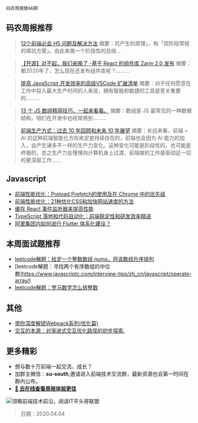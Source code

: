 `码农周报第66期`

码农周报推荐
-------

> [12个前端必会 H5 问题及解决方法](https://mp.weixin.qq.com/s/nJ6VZrOsI5LJiJJNpAyLJw)
> 摘要：坑产生的原理」，和「现阶段常规的填坑方案」。由此来做一个阶段性的总结…

> [【开源】对不起，我们来晚了 -基于 React 的组件库 Zarm 2.0 发布](https://mp.weixin.qq.com/s/kZlUlurZ9ZHaAmMWg7U-Gg)
> 摘要：都2020年了，怎么现在还发布组件库呢？………


> [提高 JavaScript 开发效率的高级VSCode 扩展清单](https://www.javascriptc.com/3486.html)
> 摘要：对于任何愿意在工作中投入最大生产时间的人来说，拥有智能和敏捷的工具是至关重要的………

> [13 个 JS 数组精简技巧，一起来看看。](https://www.javascriptc.com/3437.html)
> 摘要：数组是 JS 最常见的一种数据结构，咱们在开发中也经常用到………

> [前端生产方式：过去 10 年回顾和未来 10 年展望](https://juejin.im/post/5e81874be51d4546d23bf9b4)
> 摘要：长远来看，前端 + AI 的这种前端智能化方向肯定是持续存在的，前端也会因为 AI 能力的加入，会产生诸多不一样的生产力变化。这种变化可能是阶段性的，也可能是终极的，总之生产力会慢慢向计算机身上过渡，前端做的工作是驱动这一切的更深层工作……



Javascript
-------

+ [前端性能优化：Preload,Prefetch的使用及在 Chrome 中的优先级](https://www.javascriptc.com/3400.html)
+ [前端性能优化：21种优化CSS和加快网站速度的方法](https://www.javascriptc.com/3399.html)
+ [缓存 React 事件监听器来提高性能](https://www.javascriptc.com/2014.html)
+ [TypeScript 落地和代码自动化：前端稳定性和研发效率精进](https://zhuanlan.zhihu.com/p/121825628)
+ [阿里集团内如何进行 Flutter 体系化建设？](https://juejin.im/post/5e85ae636fb9a03c741366f3)


本周面试题推荐
-------
+ [leetcode解题：给定一个整数数组 nums，将该数组升序排列](https://www.javascriptc.com/interview-tips/zh_cn/javascript/array-sort/)
+ [leetcode解题：寻找两个有序数组的中位数]https://www.javascriptc.com/interview-tips/zh_cn/javascript/operate-array/)
+ [leetcode解题：罗马数字怎么转整数](https://www.javascriptc.com/interview-tips/zh_cn/javascript/roman-number-arab-number/)

其他
-------
+ [带你深度解锁Webpack系列(优化篇)](https://mp.weixin.qq.com/s/Q3MqCTT4Ae1RSuaVNU9wig)
+ [交互的本源：对渐进式交互优化路径的初步探索.](https://www.yuque.com/xufei-coder/code/pxt4zr)


更多精彩
-------
+ 想与数十万前端一起交流、成长？
+ 加群主微信：**su-south**,邀请进入前端技术交流群，最新资源也会第一时间在群内公布。
+ **[:lollipop: 去在线查看周报体验更佳](https://www.javascriptc.com/category/javascript-weekly)**

![领略前端技术前沿，阅读IT平头哥联盟](https://user-images.githubusercontent.com/18324563/70633966-608b2980-1c6c-11ea-8123-34f1fd13484e.png)

> 日期：2020.04.04
